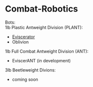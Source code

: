 # Combat-Robotics
Bots:  
1lb Plastic Antweight Division (PLANT):
- [Eviscerator](Eviscerator_(PLANT))
- Oblivion

1lb Full Combat Antweight Division (ANT):
- EviscerANT (in development)

3lb Beetleweight Divions:
- coming soon

